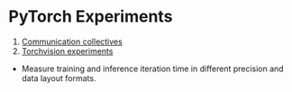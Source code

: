 # PyTorch Experiments
1. [Communication collectives](https://github.com/sandeepkumar-skb/pytorch_experiments/tree/main/communication_collectives)
2. [Torchvision experiments](https://github.com/sandeepkumar-skb/pytorch_experiments/tree/main/torchvision_exp)
* Measure training and inference iteration time in different precision and data layout formats.
  
